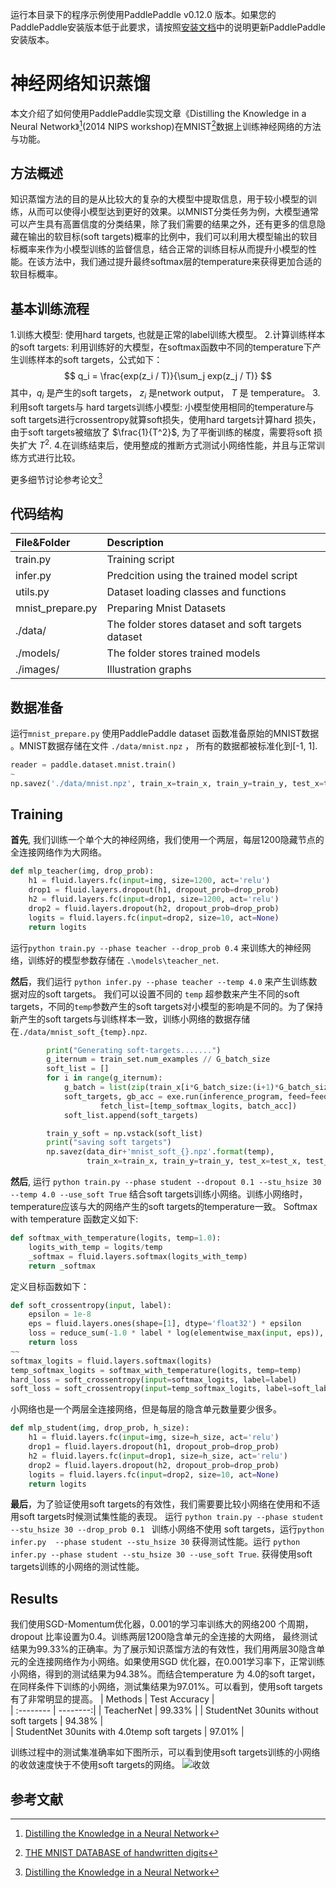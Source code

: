 运行本目录下的程序示例使用PaddlePaddle v0.12.0 版本。如果您的PaddlePaddle安装版本低于此要求，请按照[安装文档](http://www.paddlepaddle.org/docs/develop/documentation/zh/build_and_install/pip_install_cn.html)中的说明更新PaddlePaddle安装版本。

# 神经网络知识蒸馏
本文介绍了如何使用PaddlePaddle实现文章《Distilling the Knowledge in a Neural Network》[^distill](2014 NIPS workshop)在MNIST[^mnist]数据上训练神经网络的方法与功能。

## 方法概述
知识蒸馏方法的目的是从比较大的复杂的大模型中提取信息，用于较小模型的训练，从而可以使得小模型达到更好的效果。以MNIST分类任务为例，大模型通常可以产生具有高置信度的分类结果，除了我们需要的结果之外，还有更多的信息隐藏在输出的软目标(soft targets)概率的比例中，我们可以利用大模型输出的软目标概率来作为小模型训练的监督信息，结合正常的训练目标从而提升小模型的性能。在该方法中，我们通过提升最终softmax层的temperature来获得更加合适的软目标概率。

## 基本训练流程
1.训练大模型: 使用hard targets, 也就是正常的label训练大模型。
2.计算训练样本的soft targets: 利用训练好的大模型，在softmax函数中不同的temperature下产生训练样本的soft targets，公式如下：
$$ q_i = \frac{exp(z_i / T)}{\sum_j exp(z_j / T)} $$
其中，$q_i$ 是产生的soft targets， $z_i$ 是network output， $T$ 是 temperature。
3.利用soft targets与 hard targets训练小模型: 小模型使用相同的temperature与soft targets进行crossentropy就算soft损失，使用hard targets计算hard 损失，由于soft targets被缩放了 $\frac{1}{T^2}$, 为了平衡训练的梯度，需要将soft 损失扩大 $T^2$.
4.在训练结束后，使用整成的推断方式测试小网络性能，并且与正常训练方式进行比较。

更多细节讨论参考论文[^distill]

## 代码结构

| File&Folder      |     Description |  
| :-------- | :-------- |
| train.py    |   Training script |  
| infer.py    |   Predcition using the trained model script |  
| utils.py    |   Dataset loading classes and functions |
| mnist_prepare.py    |   Preparing Mnist Datasets |
| ./data/     | The folder stores dataset and soft targets dataset |
| ./models/   |   The folder stores trained models |  
| ./images/   |  Illustration graphs  |  


## 数据准备
运行`mnist_prepare.py` 使用PaddlePaddle dataset 函数准备原始的MNIST数据 。MNIST数据存储在文件 `./data/mnist.npz` ， 所有的数据都被标准化到[-1, 1].
```python
reader = paddle.dataset.mnist.train()
~
np.savez('./data/mnist.npz', train_x=train_x, train_y=train_y, test_x=test_x, test_y=test_y)
```

## Training
**首先**, 我们训练一个单个大的神经网络，我们使用一个两层，每层1200隐藏节点的全连接网络作为大网络。
```python
def mlp_teacher(img, drop_prob):
    h1 = fluid.layers.fc(input=img, size=1200, act='relu')
    drop1 = fluid.layers.dropout(h1, dropout_prob=drop_prob)
    h2 = fluid.layers.fc(input=drop1, size=1200, act='relu')
    drop2 = fluid.layers.dropout(h2, dropout_prob=drop_prob)
    logits = fluid.layers.fc(input=drop2, size=10, act=None)
    return logits
```
运行`python train.py --phase teacher --drop_prob 0.4`  来训练大的神经网络，训练好的模型参数存储在 `.\models\teacher_net`.

**然后**，我们运行  `python infer.py --phase teacher --temp 4.0` 来产生训练数据对应的soft targets。 我们可以设置不同的 `temp` 超参数来产生不同的soft targets，不同的`temp`参数产生的soft targets对小模型的影响是不同的。为了保持新产生的soft targets与训练样本一致，训练小网络的数据存储在`./data/mnist_soft_{temp}.npz`.
```python
        print("Generating soft-targets.......")
        g_iternum = train_set.num_examples // G_batch_size
        soft_list = []
        for i in range(g_iternum):
            g_batch = list(zip(train_x[i*G_batch_size:(i+1)*G_batch_size], train_y[i*G_batch_size:(i+1)*G_batch_size]))
            soft_targets, gb_acc = exe.run(inference_program, feed=feeder.feed(g_batch),
                    fetch_list=[temp_softmax_logits, batch_acc])
            soft_list.append(soft_targets)

        train_y_soft = np.vstack(soft_list)
        print("saving soft targets")
        np.savez(data_dir+'mnist_soft_{}.npz'.format(temp),
                 train_x=train_x, train_y=train_y, test_x=test_x, test_y=test_y, train_y_soft=train_y_soft)
```

**然后**, 运行 `python train.py --phase student --dropout 0.1 --stu_hsize 30 --temp 4.0 --use_soft True`  结合soft targets训练小网络。训练小网络时，temperature应该与大的网络产生的soft targets的temperature一致。 Softmax with temperature 函数定义如下:
```python
def softmax_with_temperature(logits, temp=1.0):
    logits_with_temp = logits/temp
    _softmax = fluid.layers.softmax(logits_with_temp)
    return _softmax
```
定义目标函数如下：
```python
def soft_crossentropy(input, label):
    epsilon = 1e-8
    eps = fluid.layers.ones(shape=[1], dtype='float32') * epsilon
    loss = reduce_sum(-1.0 * label * log(elementwise_max(input, eps)), dim=1, keep_dim=True)
    return loss
~~
softmax_logits = fluid.layers.softmax(logits)
temp_softmax_logits = softmax_with_temperature(logits, temp=temp)
hard_loss = soft_crossentropy(input=softmax_logits, label=label)
soft_loss = soft_crossentropy(input=temp_softmax_logits, label=soft_label)
```
小网络也是一个两层全连接网络，但是每层的隐含单元数量要少很多。
```python
def mlp_student(img, drop_prob, h_size):
    h1 = fluid.layers.fc(input=img, size=h_size, act='relu')
    drop1 = fluid.layers.dropout(h1, dropout_prob=drop_prob)
    h2 = fluid.layers.fc(input=drop1, size=h_size, act='relu')
    drop2 = fluid.layers.dropout(h2, dropout_prob=drop_prob)
    logits = fluid.layers.fc(input=drop2, size=10, act=None)
    return logits
```

**最后**，为了验证使用soft targets的有效性，我们需要要比较小网络在使用和不适用soft targets时候测试集性能的表现。 运行 `python train.py --phase student --stu_hsize 30 --drop_prob 0.1 `  训练小网络不使用 soft targets，运行`python infer.py  --phase student --stu_hsize 30` 获得测试性能。运行 `python infer.py --phase student --stu_hsize 30 --use_soft True`. 获得使用soft targets训练的小网络的测试性能。

## Results
我们使用SGD-Momentum优化器，0.001的学习率训练大的网络200 个周期， dropout 比率设置为0.4。训练两层1200隐含单元的全连接的大网络， 最终测试结果为99.33%的正确率。为了展示知识蒸馏方法的有效性，我们用两层30隐含单元的全连接网络作为小网络。如果使用SGD 优化器，在0.001学习率下，正常训练小网络，得到的测试结果为94.38%。而结合temperature 为 4.0的soft target，在同样条件下训练的小网络，测试集结果为97.01%。可以看到，使用soft targets有了非常明显的提高。
| Methods      |  Test Accuracy |  
| :-------- | --------:|
| TeacherNet    |  99.33% |
| StudentNet 30units without soft targets | 94.38%  |  
| StudentNet 30units with 4.0temp soft targets | 97.01%  |

训练过程中的测试集准确率如下图所示，可以看到使用soft targets训练的小网络的收敛速度快于不使用soft targets的网络。
![收敛](https://github.com/likesiwell/models/blob/develop/distill_knowledge/images/plots.png)


## 参考文献
[^distill]: [Distilling the Knowledge in a Neural Network](https://arxiv.org/abs/1503.02531)

[^mnist]: [THE MNIST DATABASE of handwritten digits](http://yann.lecun.com/exdb/mnist/)
